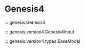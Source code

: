 # Genesis4

::: genesis.Genesis4

::: genesis.version4.Genesis4Input

::: genesis.version4.types.BaseModel
